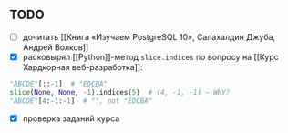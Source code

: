 ## TODO
- [ ] дочитать [[Книга «Изучаем PostgreSQL 10», Салахалдин Джуба, Андрей Волков]]
- [x] расковырял [[Python]]-метод `slice.indices` по вопросу на [[Курс Хардкорная веб-разработка]]:
```python
"ABCDE"[::-1]  # "EDCBA"
slice(None, None, -1).indices(5)  # (4, -1, -1) — WHY?
"ABCDE"[4:-1:-1]  # "", not "EDCBA"
```
- [x] проверка заданий курса
